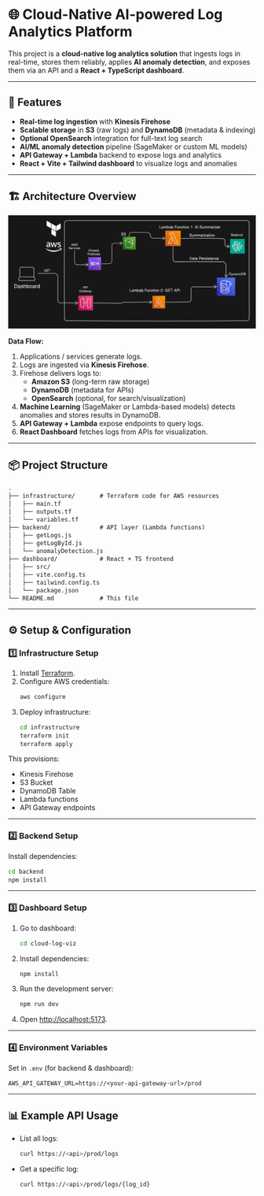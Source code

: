 # 🌐 Cloud-Native AI-powered Log Analytics Platform

This project is a **cloud-native log analytics solution** that ingests logs in real-time, stores them reliably, applies **AI anomaly detection**, and exposes them via an API and a **React + TypeScript dashboard**.

---

## 🚀 Features
- **Real-time log ingestion** with **Kinesis Firehose**
- **Scalable storage** in **S3** (raw logs) and **DynamoDB** (metadata & indexing)
- **Optional OpenSearch** integration for full-text log search
- **AI/ML anomaly detection** pipeline (SageMaker or custom ML models)
- **API Gateway + Lambda** backend to expose logs and analytics
- **React + Vite + Tailwind dashboard** to visualize logs and anomalies

---

## 🏗️ Architecture Overview
![System Architecture](/Architecture.png)

**Data Flow:**
1. Applications / services generate logs.
2. Logs are ingested via **Kinesis Firehose**.
3. Firehose delivers logs to:
   - **Amazon S3** (long-term raw storage)
   - **DynamoDB** (metadata for APIs)
   - **OpenSearch** (optional, for search/visualization)
4. **Machine Learning** (SageMaker or Lambda-based models) detects anomalies and stores results in DynamoDB.
5. **API Gateway + Lambda** expose endpoints to query logs.
6. **React Dashboard** fetches logs from APIs for visualization.

---

## 📦 Project Structure

```
.
├── infrastructure/       # Terraform code for AWS resources
│   ├── main.tf
│   ├── outputs.tf
│   └── variables.tf
├── backend/              # API layer (Lambda functions)
│   ├── getLogs.js
│   ├── getLogById.js
│   └── anomalyDetection.js
├── dashboard/            # React + TS frontend
│   ├── src/
│   ├── vite.config.ts
│   ├── tailwind.config.ts
│   └── package.json
└── README.md             # This file
```

---

## ⚙️ Setup & Configuration

### 1️⃣ Infrastructure Setup
1. Install [Terraform](https://developer.hashicorp.com/terraform/downloads).
2. Configure AWS credentials:
   ```bash
   aws configure
   ```
3. Deploy infrastructure:
   ```bash
   cd infrastructure
   terraform init
   terraform apply
   ```

This provisions:
- Kinesis Firehose
- S3 Bucket
- DynamoDB Table
- Lambda functions
- API Gateway endpoints

---

### 2️⃣ Backend Setup
Install dependencies:
   ```bash
   cd backend
   npm install
   ```


---

### 3️⃣ Dashboard Setup
1. Go to dashboard:
   ```bash
   cd cloud-log-viz
   ```
2. Install dependencies:
   ```bash
   npm install
   ```
3. Run the development server:
   ```bash
   npm run dev
   ```
4. Open [http://localhost:5173](http://localhost:5173).

---

### 4️⃣ Environment Variables

Set in `.env` (for backend & dashboard):
```env
AWS_API_GATEWAY_URL=https://<your-api-gateway-url>/prod
```

---

## 📊 Example API Usage

- List all logs:
  ```bash
  curl https://<api>/prod/logs
  ```
- Get a specific log:
  ```bash
  curl https://<api>/prod/logs/{log_id}
  ```

